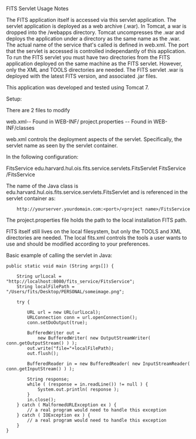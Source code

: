 
FITS Servlet Usage Notes

The FITS application itself is accessed via this servlet application. The servlet application is deployed as a web archive (.war). In Tomcat, a war 
is dropped into the /webapps directory. Tomcat uncompresses the .war and deploys the application under a directory as the same name as the .war. The
actual name of the service that's called is defined in web.xml. The port that the servlet is accessed is controlled independantly of this application.
To run the FITS servlet you must have two directories from the FITS application deployed on the same machine as the FITS servlet. However, only the
XML and TOOLS directories are needed. The FITS servlet .war is deployed with the latest FITS version, and associated .jar files.


This application was developed and tested using Tomcat 7.


Setup:

There are 2 files to modify

web.xml-- Found in WEB-INF/
project.properties -- Found in WEB-INF/classes

web.xml controls the deployment aspects of the servlet. Specifically, the servlet name as seen by the servlet container.

In the following configuration:

  <servlet>
    <servlet-name>FitsService</servlet-name>
    <servlet-class>edu.harvard.hul.ois.fits.service.servlets.FitsServlet</servlet-class>
  </servlet>
  <servlet-mapping>
    <servlet-name>FitsService</servlet-name>
    <url-pattern>/FitsService</url-pattern>
  </servlet-mapping>

The name of the Java class is edu.harvard.hul.ois.fits.service.servlets.FitsServlet and is referenced in the servlet container as:

		http://yourserver.yourdomain.com:<port>/<project name>/FitsService

The project.properties file holds the path to the local installation FITS path.

FITS itself still lives on the local filesystem, but only the TOOLS and XML directories are needed.
The local fits.xml controls the tools a user wants to use and should be modified according to your preferences.

Basic example of calling the servlet in Java:



	public static void main (String args[]) { 
		
        String urlLocal = "http://localhost:8080/fits_service/FitsService";
        String localFilePath = "/Users/fits/Desktop/PERSONAL/someimage.png";
        
        try {
            
            URL url = new URL(urlLocal);
            URLConnection conn = url.openConnection();
            conn.setDoOutput(true);
            
            BufferedWriter out = 
                new BufferedWriter( new OutputStreamWriter( conn.getOutputStream() ) );
            out.write("file="+localFilePath);
            out.flush();
            
            BufferedReader in = new BufferedReader( new InputStreamReader( conn.getInputStream() ) );
            
            String response;
            while ( (response = in.readLine()) != null ) {
                System.out.println( response );
            }
            in.close();
        } catch ( MalformedURLException ex ) {
            // a real program would need to handle this exception
        } catch ( IOException ex ) {
            // a real program would need to handle this exception
        }
	}

